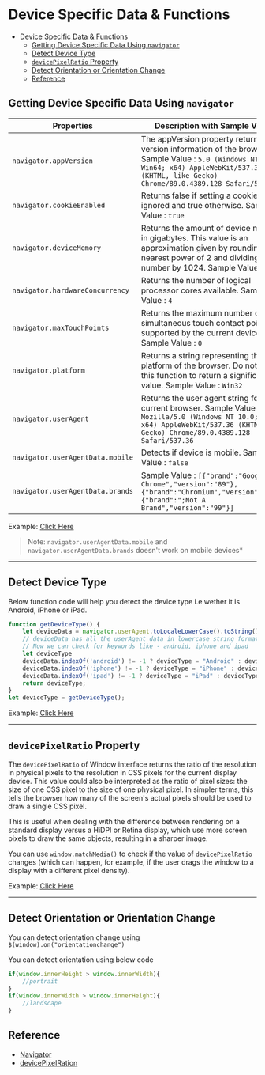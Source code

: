 # Device Specific Data & Functions

- [Device Specific Data & Functions](#device-specific-data--functions)
  - [Getting Device Specific Data Using `navigator`](#getting-device-specific-data-using-navigator)
  - [Detect Device Type](#detect-device-type)
  - [`devicePixelRatio` Property](#devicepixelratio-property)
  - [Detect Orientation or Orientation Change](#detect-orientation-or-orientation-change)
  - [Reference](#reference)

## Getting Device Specific Data Using `navigator`

|Properties|Description with Sample Value|
|-|-|
|`navigator.appVersion`|The appVersion property returns the version information of the browser. Sample Value : `5.0 (Windows NT 10.0; Win64; x64) AppleWebKit/537.36 (KHTML, like Gecko) Chrome/89.0.4389.128 Safari/537.36`|
|`navigator.cookieEnabled`|Returns false if setting a cookie will be ignored and true otherwise. Sample Value : `true`|
|`navigator.deviceMemory`|Returns the amount of device memory in gigabytes. This value is an approximation given by rounding to the nearest power of 2 and dividing that number by 1024. Sample Value : `8`|
|`navigator.hardwareConcurrency`|Returns the number of logical processor cores available. Sample Value : `4`|
|`navigator.maxTouchPoints`|Returns the maximum number of simultaneous touch contact points are supported by the current device. Sample Value : `0`|
|`navigator.platform`|Returns a string representing the platform of the browser. Do not rely on this function to return a significant value. Sample Value : `Win32`|
|`navigator.userAgent`|Returns the user agent string for the current browser. Sample Value : `Mozilla/5.0 (Windows NT 10.0; Win64; x64) AppleWebKit/537.36 (KHTML, like Gecko) Chrome/89.0.4389.128 Safari/537.36`|
|`navigator.userAgentData.mobile`|Detects if device is mobile. Sample Value : `false`|
|`navigator.userAgentData.brands`| Sample Value : `[{"brand":"Google Chrome","version":"89"},{"brand":"Chromium","version":"89"},{"brand":";Not A Brand","version":"99"}]`|

Example: [Click Here](detect-device-example/)

> Note: `navigator.userAgentData.mobile` and `navigator.userAgentData.brands` doesn't work on mobile devices*

---

## Detect Device Type

Below function code will help you detect the device type i.e wether it is Android, iPhone or iPad.

```js
function getDeviceType() {
    let deviceData = navigator.userAgent.toLocaleLowerCase().toString();
    // deviceData has all the userAgent data in lowercase string format
    // Now we can check for keywords like - android, iphone and ipad
    let deviceType
    deviceData.indexOf('android') != -1 ? deviceType = "Android" : deviceType;
    deviceData.indexOf('iphone') != -1 ? deviceType = "iPhone" : deviceType;
    deviceData.indexOf('ipad') != -1 ? deviceType = "iPad" : deviceType;
    return deviceType;
}
let deviceType = getDeviceType();
```

Example: [Click Here](detect-device-type/)

---

## `devicePixelRatio` Property

The `devicePixelRatio` of Window interface returns the ratio of the resolution in physical pixels to the resolution in CSS pixels for the current display device. This value could also be interpreted as the ratio of pixel sizes: the size of one CSS pixel to the size of one physical pixel. In simpler terms, this tells the browser how many of the screen's actual pixels should be used to draw a single CSS pixel.

This is useful when dealing with the difference between rendering on a standard display versus a HiDPI or Retina display, which use more screen pixels to draw the same objects, resulting in a sharper image.

You can use `window.matchMedia()` to check if the value of `devicePixelRatio` changes (which can happen, for example, if the user drags the window to a display with a different pixel density).

Example: [Click Here](detect-device-type/)

---

## Detect Orientation or Orientation Change

You can detect orientation change using `$(window).on("orientationchange")`

You can detect orientation using below code

```js
if(window.innerHeight > window.innerWidth){
    //portrait
}
if(window.innerWidth > window.innerHeight){
    //landscape
}
```

## Reference

- [Navigator](https://developer.mozilla.org/en-US/docs/Web/API/Navigator)
- [devicePixelRation](https://developer.mozilla.org/en-US/docs/Web/API/Window/devicePixelRatio)
